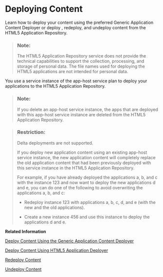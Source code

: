 <!-- loio480a5a7a77054100a37b3ed483b39bd4 -->

# Deploying Content

Learn how to deploy your content using the preferred Generic Application Content Deployer or deploy , redeploy, and undeploy content from the HTML5 Application Repository.

> ### Note:  
> The HTML5 Application Repository service does not provide the technical capabilities to support the collection, processing, and storage of personal data. The file names used for deploying the HTML5 applications are not intended for personal data.

You use a service instance of the app-host service plan to deploy your applications to the HTML5 Application Repository.

> ### Note:  
> If you delete an app-host service instance, the apps that are deployed with this app-host service instance are deleted from the HTML5 Application Repository.

> ### Restriction:  
> Delta deployments are not supported.
> 
> If you deploy new application content using an existing app-host service instance, the new application content will completely replace the old application content that had been previously deployed with this service instance in the HTML5 Application Repository.
> 
> For example, if you have already deployed the applications a, b, and c with the instance 123 and now want to deploy the new applications d and e, you can do one of the following to avoid overwriting the applications a, b, and c:
> 
> -   Redeploy instance 123 with applications a, b, c, d, and e \(with the new and the old applications\).
> 
> -   Create a new instance 456 and use this instance to deploy the applications d and e.

**Related Information**  


[Deploy Content Using the Generic Application Content Deployer](deploy-content-using-the-generic-application-content-deployer-07c6796.md "Deploy content from the HTML5 Application Repository using the Generic Application Content Deployer (GACD).")

[Deploy Content Using HTML5 Application Deployer](deploy-content-using-html5-application-deployer-9b178ab.md "Use the HTML5 application deployer module to deploy the content of the HTML5 applications to the HTML5 Application Repository.")

[Redeploy Content](redeploy-content-9ed190c.md "You can redeploy changed content to the existing app-host service instance.")

[Undeploy Content](undeploy-content-fab96a6.md "To undeploy content you need to delete the content from the repository and delete the app-host service plan instance.")

